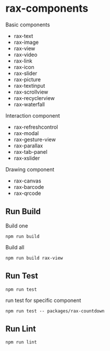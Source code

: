 # rax-components

Basic components

* rax-text
* rax-image
* rax-view
* rax-video
* rax-link
* rax-icon
* rax-slider
* rax-picture
* rax-textinput
* rax-scrollview
* rax-recyclerview
* rax-waterfall

Interaction component

* rax-refreshcontrol
* rax-modal
* rax-gesture-view
* rax-parallax
* rax-tab-panel
* rax-xslider

Drawing component

* rax-canvas
* rax-barcode
* rax-qrcode

## Run Build

Build one

```
npm run build
```

Build all

```
npm run build rax-view
```

## Run Test

```
npm run test
```

run test for specific component

```
npm run test -- packages/rax-countdown
```

## Run Lint

```
npm run lint
```
